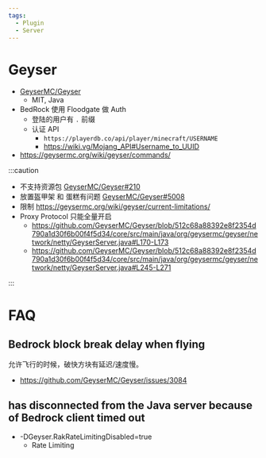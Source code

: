 ```yaml
---
tags:
  - Plugin
  - Server
---
```


# Geyser

- [GeyserMC/Geyser](https://github.com/GeyserMC/Geyser)
  - MIT, Java
- BedRock 使用 Floodgate 做 Auth
  - 登陆的用户有 `.` 前缀
  - 认证 API
    - `https://playerdb.co/api/player/minecraft/USERNAME`
    - https://wiki.vg/Mojang_API#Username_to_UUID
- https://geysermc.org/wiki/geyser/commands/

:::caution

- 不支持资源包 [GeyserMC/Geyser#210](https://github.com/GeyserMC/Geyser/issues/210)
- 放置盔甲架 和 蛋糕有问题 [GeyserMC/Geyser#5008](https://github.com/GeyserMC/Geyser/issues/5008)
- 限制 https://geysermc.org/wiki/geyser/current-limitations/
- Proxy Protocol 只能全量开启
  - https://github.com/GeyserMC/Geyser/blob/512c68a88392e8f2354d790a1d30f6b00f4f5d34/core/src/main/java/org/geysermc/geyser/network/netty/GeyserServer.java#L170-L173
  - https://github.com/GeyserMC/Geyser/blob/512c68a88392e8f2354d790a1d30f6b00f4f5d34/core/src/main/java/org/geysermc/geyser/network/netty/GeyserServer.java#L245-L271

:::

# FAQ

## Bedrock block break delay when flying

允许飞行的时候，破快方块有延迟/速度慢。

- https://github.com/GeyserMC/Geyser/issues/3084

## has disconnected from the Java server because of Bedrock client timed out


- -DGeyser.RakRateLimitingDisabled=true
  - Rate Limiting
